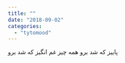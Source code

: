 ```yaml
---
title: ""
date: "2018-09-02"
categories: 
  - "tytomood"
---
```


پاییز که شد برو همه چیز غم انگیز که شد برو
